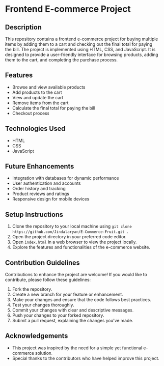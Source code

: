 # Frontend E-commerce Project

## Description
This repository contains a frontend e-commerce project for buying multiple items by adding them to a cart and checking out the final total for paying the bill. The project is implemented using HTML, CSS, and JavaScript. It is designed to provide a user-friendly interface for browsing products, adding them to the cart, and completing the purchase process.

## Features
- Browse and view available products
- Add products to the cart
- View and update the cart
- Remove items from the cart
- Calculate the final total for paying the bill
- Checkout process

## Technologies Used
- HTML
- CSS
- JavaScript

## Future Enhancements
- Integration with databases for dynamic performance
- User authentication and accounts
- Order history and tracking
- Product reviews and ratings
- Responsive design for mobile devices

## Setup Instructions
1. Clone the repository to your local machine using `git clone https://github.com/Jindalaryan/E-Commerce-Fruit.git `.
2. Open the project directory in your preferred code editor.
3. Open `index.html` in a web browser to view the project locally.
4. Explore the features and functionalities of the e-commerce website.

## Contribution Guidelines
Contributions to enhance the project are welcome! If you would like to contribute, please follow these guidelines:
1. Fork the repository.
2. Create a new branch for your feature or enhancement.
3. Make your changes and ensure that the code follows best practices.
4. Test your changes thoroughly.
5. Commit your changes with clear and descriptive messages.
6. Push your changes to your forked repository.
7. Submit a pull request, explaining the changes you've made.

## Acknowledgements
- This project was inspired by the need for a simple yet functional e-commerce solution.
- Special thanks to the contributors who have helped improve this project.
